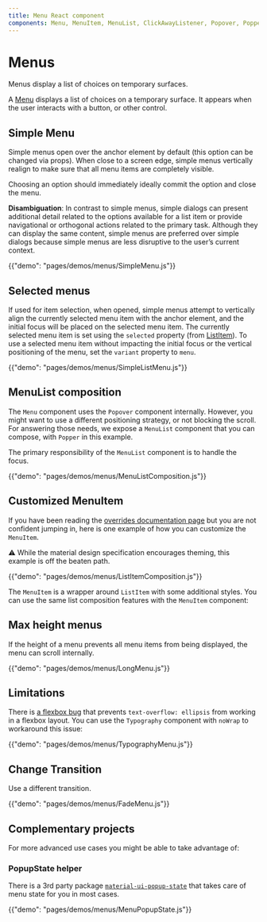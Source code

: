 ```yaml
---
title: Menu React component
components: Menu, MenuItem, MenuList, ClickAwayListener, Popover, Popper
---
```


# Menus

<p class="description">Menus display a list of choices on temporary surfaces.</p>

A [Menu](https://material.io/design/components/menus.html) displays a list of choices on a temporary surface. It appears when the user interacts with a button, or other control.

## Simple Menu

Simple menus open over the anchor element by default (this option can be changed via props). When close to a screen edge, simple menus vertically realign to make sure that all menu items are completely visible.

Choosing an option should immediately ideally commit the option and close the menu.

**Disambiguation**: In contrast to simple menus, simple dialogs can present additional detail related to the options available for a list item or provide navigational or orthogonal actions related to the primary task. Although they can display the same content, simple menus are preferred over simple dialogs because simple menus are less disruptive to the user’s current context.

{{"demo": "pages/demos/menus/SimpleMenu.js"}}

## Selected menus

If used for item selection, when opened, simple menus attempt to vertically align the currently selected menu item with the anchor element,
and the initial focus will be placed on the selected menu item.
The currently selected menu item is set using the `selected` property (from [ListItem](/api/list-item/)).
To use a selected menu item without impacting the initial focus or the vertical positioning of the menu, set the `variant` property to `menu`.

{{"demo": "pages/demos/menus/SimpleListMenu.js"}}

## MenuList composition

The `Menu` component uses the `Popover` component internally.
However, you might want to use a different positioning strategy, or not blocking the scroll.
For answering those needs, we expose a `MenuList` component that you can compose, with `Popper` in this example.

The primary responsibility of the `MenuList` component is to handle the focus.

{{"demo": "pages/demos/menus/MenuListComposition.js"}}

## Customized MenuItem

If you have been reading the [overrides documentation page](/customization/overrides/)
but you are not confident jumping in,
here is one example of how you can customize the `MenuItem`.

⚠️ While the material design specification encourages theming, this example is off the beaten path.

{{"demo": "pages/demos/menus/ListItemComposition.js"}}

The `MenuItem` is a wrapper around `ListItem` with some additional styles.
You can use the same list composition features with the `MenuItem` component:

## Max height menus

If the height of a menu prevents all menu items from being displayed, the menu can scroll internally.

{{"demo": "pages/demos/menus/LongMenu.js"}}

## Limitations

There is [a flexbox bug](https://bugs.chromium.org/p/chromium/issues/detail?id=327437) that prevents `text-overflow: ellipsis` from working in a flexbox layout.
You can use the `Typography` component with `noWrap` to workaround this issue:

{{"demo": "pages/demos/menus/TypographyMenu.js"}}

## Change Transition

Use a different transition.

{{"demo": "pages/demos/menus/FadeMenu.js"}}

## Complementary projects

For more advanced use cases you might be able to take advantage of:

### PopupState helper

There is a 3rd party package [`material-ui-popup-state`](https://github.com/jcoreio/material-ui-popup-state) that takes care of menu state for you in most cases.

{{"demo": "pages/demos/menus/MenuPopupState.js"}}
